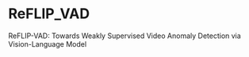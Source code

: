 # ReFLIP_VAD
ReFLIP-VAD: Towards Weakly Supervised Video Anomaly Detection via Vision-Language Model

